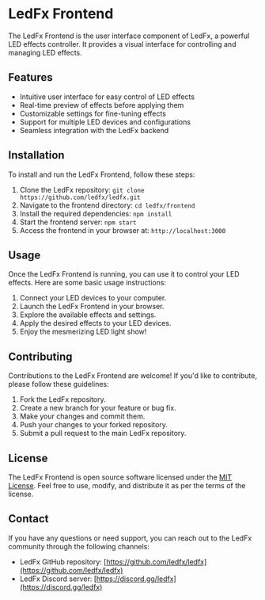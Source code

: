 # LedFx Frontend

The LedFx Frontend is the user interface component of LedFx, a powerful LED effects controller. It provides a visual interface for controlling and managing LED effects.

## Features

- Intuitive user interface for easy control of LED effects
- Real-time preview of effects before applying them
- Customizable settings for fine-tuning effects
- Support for multiple LED devices and configurations
- Seamless integration with the LedFx backend

## Installation

To install and run the LedFx Frontend, follow these steps:

1. Clone the LedFx repository: `git clone https://github.com/ledfx/ledfx.git`
2. Navigate to the frontend directory: `cd ledfx/frontend`
3. Install the required dependencies: `npm install`
4. Start the frontend server: `npm start`
5. Access the frontend in your browser at: `http://localhost:3000`

## Usage

Once the LedFx Frontend is running, you can use it to control your LED effects. Here are some basic usage instructions:

1. Connect your LED devices to your computer.
2. Launch the LedFx Frontend in your browser.
3. Explore the available effects and settings.
4. Apply the desired effects to your LED devices.
5. Enjoy the mesmerizing LED light show!

## Contributing

Contributions to the LedFx Frontend are welcome! If you'd like to contribute, please follow these guidelines:

1. Fork the LedFx repository.
2. Create a new branch for your feature or bug fix.
3. Make your changes and commit them.
4. Push your changes to your forked repository.
5. Submit a pull request to the main LedFx repository.

## License

The LedFx Frontend is open source software licensed under the [MIT License](https://opensource.org/licenses/MIT). Feel free to use, modify, and distribute it as per the terms of the license.

## Contact

If you have any questions or need support, you can reach out to the LedFx community through the following channels:

- LedFx GitHub repository: [https://github.com/ledfx/ledfx](https://github.com/ledfx/ledfx)
- LedFx Discord server: [https://discord.gg/ledfx](https://discord.gg/ledfx)
